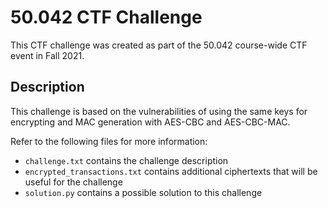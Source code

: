 # 50.042 CTF Challenge

This CTF challenge was created as part of the 50.042 course-wide CTF event in Fall 2021.

## Description

This challenge is based on the vulnerabilities of using the same keys for encrypting and MAC generation with AES-CBC and AES-CBC-MAC.

Refer to the following files for more information:
- `challenge.txt` contains the challenge description
- `encrypted_transactions.txt` contains additional ciphertexts that will be useful for the challenge
- `solution.py` contains a possible solution to this challenge

